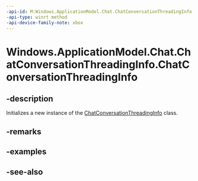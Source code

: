 ```yaml
---
-api-id: M:Windows.ApplicationModel.Chat.ChatConversationThreadingInfo.#ctor
-api-type: winrt method
-api-device-family-note: xbox
---
```


<!-- Method syntax
public ChatConversationThreadingInfo()
-->

# Windows.ApplicationModel.Chat.ChatConversationThreadingInfo.ChatConversationThreadingInfo

## -description
Initializes a new instance of the [ChatConversationThreadingInfo](chatconversationthreadinginfo.md) class.

## -remarks

## -examples

## -see-also
